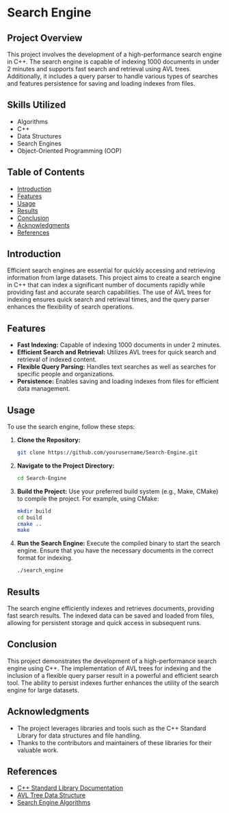 # Search Engine

## Project Overview
This project involves the development of a high-performance search engine in C++. The search engine is capable of indexing 1000 documents in under 2 minutes and supports fast search and retrieval using AVL trees. Additionally, it includes a query parser to handle various types of searches and features persistence for saving and loading indexes from files.

## Skills Utilized
- Algorithms
- C++
- Data Structures
- Search Engines
- Object-Oriented Programming (OOP)

## Table of Contents
- [Introduction](#introduction)
- [Features](#features)
- [Usage](#usage)
- [Results](#results)
- [Conclusion](#conclusion)
- [Acknowledgments](#acknowledgments)
- [References](#references)

## Introduction
Efficient search engines are essential for quickly accessing and retrieving information from large datasets. This project aims to create a search engine in C++ that can index a significant number of documents rapidly while providing fast and accurate search capabilities. The use of AVL trees for indexing ensures quick search and retrieval times, and the query parser enhances the flexibility of search operations.

## Features
- **Fast Indexing:** Capable of indexing 1000 documents in under 2 minutes.
- **Efficient Search and Retrieval:** Utilizes AVL trees for quick search and retrieval of indexed content.
- **Flexible Query Parsing:** Handles text searches as well as searches for specific people and organizations.
- **Persistence:** Enables saving and loading indexes from files for efficient data management.

## Usage
To use the search engine, follow these steps:

1. **Clone the Repository:**
   ```bash
   git clone https://github.com/yourusername/Search-Engine.git
   ```

2. **Navigate to the Project Directory:**
   ```bash
   cd Search-Engine
   ```

3. **Build the Project:**
   Use your preferred build system (e.g., Make, CMake) to compile the project. For example, using CMake:
   ```bash
   mkdir build
   cd build
   cmake ..
   make
   ```

4. **Run the Search Engine:**
   Execute the compiled binary to start the search engine. Ensure that you have the necessary documents in the correct format for indexing.
   ```bash
   ./search_engine
   ```

## Results
The search engine efficiently indexes and retrieves documents, providing fast search results. The indexed data can be saved and loaded from files, allowing for persistent storage and quick access in subsequent runs.

## Conclusion
This project demonstrates the development of a high-performance search engine using C++. The implementation of AVL trees for indexing and the inclusion of a flexible query parser result in a powerful and efficient search tool. The ability to persist indexes further enhances the utility of the search engine for large datasets.

## Acknowledgments
- The project leverages libraries and tools such as the C++ Standard Library for data structures and file handling.
- Thanks to the contributors and maintainers of these libraries for their valuable work.

## References
- [C++ Standard Library Documentation](https://en.cppreference.com/w/)
- [AVL Tree Data Structure](https://www.geeksforgeeks.org/avl-tree-set-1-insertion/)
- [Search Engine Algorithms](https://en.wikipedia.org/wiki/Search_engine_indexing)

